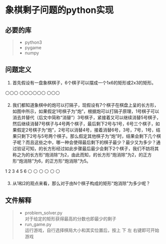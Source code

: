 # 象棋剩子问题的python实现 

## 必要的库
> * python3
> * pygame
> * numpy

## 问题定义
1. 首先假设有一盘象棋棋子，6个棋子可以摆成一个1x6的矩形或2x3的矩形。  

⚪⚪⚪                                   ⚪⚪⚪⚪⚪⚪
⚪⚪⚪

2. 我们都知道象棋中的炮可以打隔子，现假设有7个棋子在棋盘上呈的长方形，如图中所示，如果假定1号棋子为“炮”，根据炮可以打隔子原理，1号棋子可以消去并替代（后文中简称“消替”）3号棋子，紧接着又可以继续消替5号棋子，然后继续消替7号棋子与4号两个棋子，最后剩下2号与1号，6号三个棋子，如果假定2号棋子为“炮”，2号可以消替4号，接着消替6号，3号，7号，1号，结果只剩下2号与5号两个棋子。那么假定其他棋子为“炮”时，结果会剩下几个棋子呢？而且这些之中，哪一种会使得最后剩下的棋子最少？最少又为多少？通过验证可知，的长方形经过如此步骤最后最少会剩下2个棋子，我们不妨将其称之为的长方形“炮消除”为2，由此而知，的长方形“炮消除”为2，的正方形“炮消除”为6，的正方形“炮消除”为5。
 
 1  2  3  4  5  6
⚪ ⚪ ⚪ ⚪ ⚪ ⚪

3. 从1和2的观点来看，那么对于由N个棋子构成的矩形“炮消除”为多少呢？

## 文件解释
> * problem_solver.py  
  对于给定的矩形获得最高的分数也即最少的剩子  
> * run_game.py  
  运行游戏，自行选择棋局大小和其实位置后，按上 下 左 右键即可开始游戏
